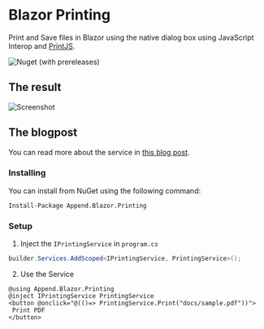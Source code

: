 # Blazor Printing
Print and Save files in Blazor using the native dialog box using JavaScript Interop and [PrintJS](https://printjs.crabbly.com/).

![Nuget (with prereleases)](https://img.shields.io/nuget/vpre/Append.Blazor.Printing?style=flat-square)

## The result
![Screenshot](https://i.imgur.com/a0O6zwE.gif)

## The blogpost
You can read more about the service in [this blog post](https://medium.com/@benjaminvertonghen/printing-pdfs-in-blazor-8dff559101f9).

### Installing

You can install from NuGet using the following command:

`Install-Package Append.Blazor.Printing`

### Setup

1. Inject the `IPrintingService` in `program.cs`
  ```cs
  builder.Services.AddScoped<IPrintingService, PrintingService>();
  ```
2. Use the Service
  ```razor
  @using Append.Blazor.Printing
  @inject IPrintingService PrintingService
  <button @onclick="@(()=> PrintingService.Print("docs/sample.pdf"))">
   Print PDF
  </button>
  ```
